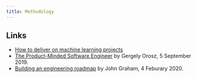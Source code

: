 ```yaml
---
title: Methodology
---
```


## Links

-   [How to deliver on machine learning projects](https://blog.insightdatascience.com/how-to-deliver-on-machine-learning-projects-c8d82ce642b0)
-   [The Product-Minded Software Engineer](https://blog.pragmaticengineer.com/the-product-minded-engineer/) by Gergely Orosz, 5 September 2019.
-   [Building an engineering roadmap](https://johngrahamdev.com/Building-An-Engineering-Roadmap/) by John Graham, 4 Feburary 2020.
